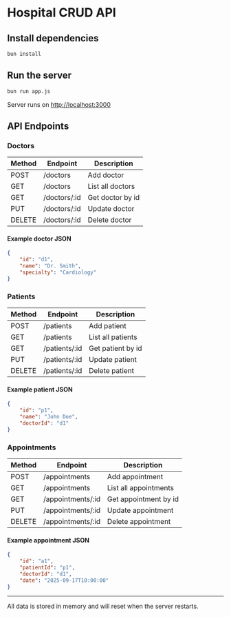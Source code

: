 
# Hospital CRUD API

## Install dependencies

```bash
bun install
```

## Run the server

```bash
bun run app.js
```

Server runs on [http://localhost:3000](http://localhost:3000)

## API Endpoints

### Doctors
| Method | Endpoint           | Description         |
|--------|--------------------|---------------------|
| POST   | /doctors           | Add doctor          |
| GET    | /doctors           | List all doctors    |
| GET    | /doctors/:id       | Get doctor by id    |
| PUT    | /doctors/:id       | Update doctor       |
| DELETE | /doctors/:id       | Delete doctor       |

#### Example doctor JSON
```json
{
	"id": "d1",
	"name": "Dr. Smith",
	"specialty": "Cardiology"
}
```

### Patients
| Method | Endpoint           | Description         |
|--------|--------------------|---------------------|
| POST   | /patients          | Add patient         |
| GET    | /patients          | List all patients   |
| GET    | /patients/:id      | Get patient by id   |
| PUT    | /patients/:id      | Update patient      |
| DELETE | /patients/:id      | Delete patient      |

#### Example patient JSON
```json
{
	"id": "p1",
	"name": "John Doe",
	"doctorId": "d1"
}
```

### Appointments
| Method | Endpoint              | Description            |
|--------|-----------------------|------------------------|
| POST   | /appointments         | Add appointment        |
| GET    | /appointments         | List all appointments  |
| GET    | /appointments/:id     | Get appointment by id  |
| PUT    | /appointments/:id     | Update appointment     |
| DELETE | /appointments/:id     | Delete appointment     |

#### Example appointment JSON
```json
{
	"id": "a1",
	"patientId": "p1",
	"doctorId": "d1",
	"date": "2025-09-17T10:00:00"
}
```

---
All data is stored in memory and will reset when the server restarts.
